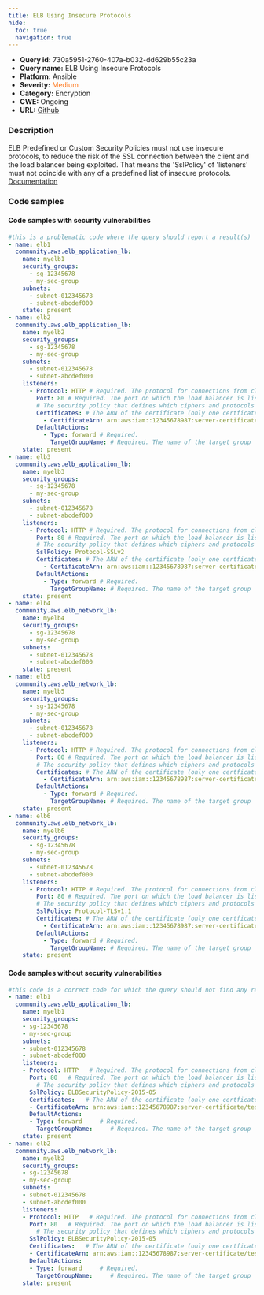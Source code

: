 ```yaml
---
title: ELB Using Insecure Protocols
hide:
  toc: true
  navigation: true
---
```


<style>
  .highlight .hll {
    background-color: #ff171742;
  }
  .md-content {
    max-width: 1100px;
    margin: 0 auto;
  }
</style>

-   **Query id:** 730a5951-2760-407a-b032-dd629b55c23a
-   **Query name:** ELB Using Insecure Protocols
-   **Platform:** Ansible
-   **Severity:** <span style="color:#ff7213">Medium</span>
-   **Category:** Encryption
-   **CWE:** Ongoing
-   **URL:** [Github](https://github.com/Checkmarx/kics/tree/master/assets/queries/ansible/aws/elb_using_insecure_protocols)

### Description
ELB Predefined or Custom Security Policies must not use insecure protocols, to reduce the risk of the SSL connection between the client and the load balancer being exploited. That means the 'SslPolicy' of 'listeners' must not coincide with any of a predefined list of insecure protocols.<br>
[Documentation](https://docs.ansible.com/ansible/latest/collections/community/aws/elb_application_lb_module.html)

### Code samples
#### Code samples with security vulnerabilities
```yaml title="Positive test num. 1 - yaml file" hl_lines="3 70 40 52 21 89"
#this is a problematic code where the query should report a result(s)
- name: elb1
  community.aws.elb_application_lb:
    name: myelb1
    security_groups:
      - sg-12345678
      - my-sec-group
    subnets:
      - subnet-012345678
      - subnet-abcdef000
    state: present
- name: elb2
  community.aws.elb_application_lb:
    name: myelb2
    security_groups:
      - sg-12345678
      - my-sec-group
    subnets:
      - subnet-012345678
      - subnet-abcdef000
    listeners:
      - Protocol: HTTP # Required. The protocol for connections from clients to the load balancer (HTTP or HTTPS) (case-sensitive).
        Port: 80 # Required. The port on which the load balancer is listening.
        # The security policy that defines which ciphers and protocols are supported. The default is the current predefined security policy.
        Certificates: # The ARN of the certificate (only one certficate ARN should be provided)
          - CertificateArn: arn:aws:iam::12345678987:server-certificate/test.domain.com
        DefaultActions:
          - Type: forward # Required.
            TargetGroupName: # Required. The name of the target group
    state: present
- name: elb3
  community.aws.elb_application_lb:
    name: myelb3
    security_groups:
      - sg-12345678
      - my-sec-group
    subnets:
      - subnet-012345678
      - subnet-abcdef000
    listeners:
      - Protocol: HTTP # Required. The protocol for connections from clients to the load balancer (HTTP or HTTPS) (case-sensitive).
        Port: 80 # Required. The port on which the load balancer is listening.
        # The security policy that defines which ciphers and protocols are supported. The default is the current predefined security policy.
        SslPolicy: Protocol-SSLv2
        Certificates: # The ARN of the certificate (only one certficate ARN should be provided)
          - CertificateArn: arn:aws:iam::12345678987:server-certificate/test.domain.com
        DefaultActions:
          - Type: forward # Required.
            TargetGroupName: # Required. The name of the target group
    state: present
- name: elb4
  community.aws.elb_network_lb:
    name: myelb4
    security_groups:
      - sg-12345678
      - my-sec-group
    subnets:
      - subnet-012345678
      - subnet-abcdef000
    state: present
- name: elb5
  community.aws.elb_network_lb:
    name: myelb5
    security_groups:
      - sg-12345678
      - my-sec-group
    subnets:
      - subnet-012345678
      - subnet-abcdef000
    listeners:
      - Protocol: HTTP # Required. The protocol for connections from clients to the load balancer (HTTP or HTTPS) (case-sensitive).
        Port: 80 # Required. The port on which the load balancer is listening.
        # The security policy that defines which ciphers and protocols are supported. The default is the current predefined security policy.
        Certificates: # The ARN of the certificate (only one certficate ARN should be provided)
          - CertificateArn: arn:aws:iam::12345678987:server-certificate/test.domain.com
        DefaultActions:
          - Type: forward # Required.
            TargetGroupName: # Required. The name of the target group
    state: present
- name: elb6
  community.aws.elb_network_lb:
    name: myelb6
    security_groups:
      - sg-12345678
      - my-sec-group
    subnets:
      - subnet-012345678
      - subnet-abcdef000
    listeners:
      - Protocol: HTTP # Required. The protocol for connections from clients to the load balancer (HTTP or HTTPS) (case-sensitive).
        Port: 80 # Required. The port on which the load balancer is listening.
        # The security policy that defines which ciphers and protocols are supported. The default is the current predefined security policy.
        SslPolicy: Protocol-TLSv1.1
        Certificates: # The ARN of the certificate (only one certficate ARN should be provided)
          - CertificateArn: arn:aws:iam::12345678987:server-certificate/test.domain.com
        DefaultActions:
          - Type: forward # Required.
            TargetGroupName: # Required. The name of the target group
    state: present

```


#### Code samples without security vulnerabilities
```yaml title="Negative test num. 1 - yaml file"
#this code is a correct code for which the query should not find any result
- name: elb1
  community.aws.elb_application_lb:
    name: myelb1
    security_groups:
    - sg-12345678
    - my-sec-group
    subnets:
    - subnet-012345678
    - subnet-abcdef000
    listeners:
    - Protocol: HTTP   # Required. The protocol for connections from clients to the load balancer (HTTP or HTTPS) (case-sensitive).
      Port: 80   # Required. The port on which the load balancer is listening.
        # The security policy that defines which ciphers and protocols are supported. The default is the current predefined security policy.
      SslPolicy: ELBSecurityPolicy-2015-05
      Certificates:   # The ARN of the certificate (only one certficate ARN should be provided)
      - CertificateArn: arn:aws:iam::12345678987:server-certificate/test.domain.com
      DefaultActions:
      - Type: forward     # Required.
        TargetGroupName:     # Required. The name of the target group
    state: present
- name: elb2
  community.aws.elb_network_lb:
    name: myelb2
    security_groups:
    - sg-12345678
    - my-sec-group
    subnets:
    - subnet-012345678
    - subnet-abcdef000
    listeners:
    - Protocol: HTTP   # Required. The protocol for connections from clients to the load balancer (HTTP or HTTPS) (case-sensitive).
      Port: 80   # Required. The port on which the load balancer is listening.
        # The security policy that defines which ciphers and protocols are supported. The default is the current predefined security policy.
      SslPolicy: ELBSecurityPolicy-2015-05
      Certificates:   # The ARN of the certificate (only one certficate ARN should be provided)
      - CertificateArn: arn:aws:iam::12345678987:server-certificate/test.domain.com
      DefaultActions:
      - Type: forward     # Required.
        TargetGroupName:     # Required. The name of the target group
    state: present

```
